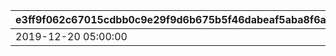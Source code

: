 |e3ff9f062c67015cdbb0c9e29f9d6b675b5f46dabeaf5aba8f6a8365d6fbfb07|fe07780d43b6f24e33e7a8fb1132a45e4297a2626e3703a788f46cb7984c5ac8|3115ae9c1dbca0564cf6054248cee6b354399032157a5766974c49f6d116fb47|2b12e98194eef78c54bd014509adae5c526a89154fbac549507564afd29c1cb9|
| --- | --- | --- | --- |
|2019-12-20 05:00:00|2020-01-04 04:59:59|2020-01-10 11:59:59|1|